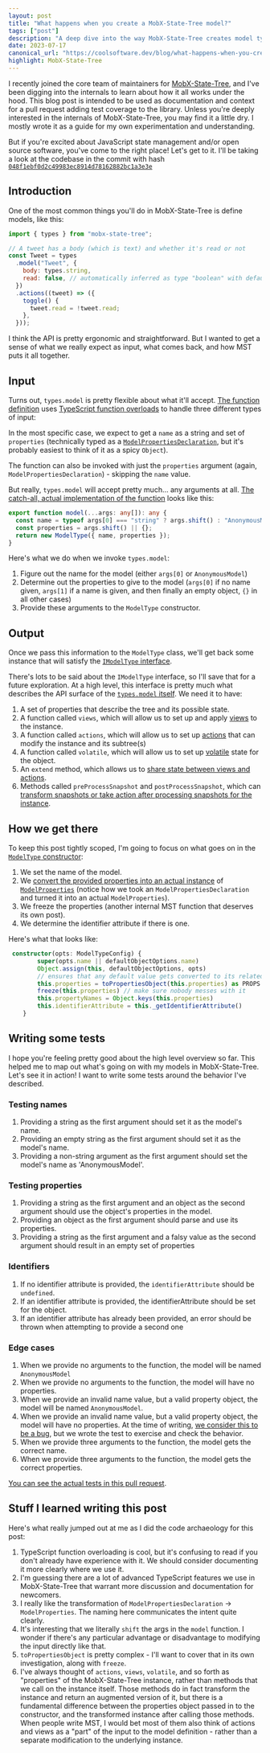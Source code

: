 ```yaml
---
layout: post
title: "What happens when you create a MobX-State-Tree model?"
tags: ["post"]
description: "A deep dive into the way MobX-State-Tree creates model type instances."
date: 2023-07-17
canonical_url: "https://coolsoftware.dev/blog/what-happens-when-you-create-an-mst-model/"
highlight: MobX-State-Tree
---
```


I recently joined the core team of maintainers for [MobX-State-Tree](https://mobx-state-tree.js.org/intro/welcome), and I've been digging into the internals to learn about how it all works under the hood. This blog post is intended to be used as documentation and context for a pull request adding test coverage to the library. Unless you're deeply interested in the internals of MobX-State-Tree, you may find it a little dry. I mostly wrote it as a guide for my own experimentation and understanding.

But if you're excited about JavaScript state management and/or open source software, you've come to the right place! Let's get to it. I'll be taking a look at the codebase in the commit with hash [`048f1ebf0d2c49983ec8914d78162882bc1a3e3e`](https://github.com/mobxjs/mobx-state-tree/tree/048f1ebf0d2c49983ec8914d78162882bc1a3e3e/packages/mobx-state-tree)

## Introduction

One of the most common things you'll do in MobX-State-Tree is define models, like this:

```js
import { types } from "mobx-state-tree";

// A tweet has a body (which is text) and whether it's read or not
const Tweet = types
  .model("Tweet", {
    body: types.string,
    read: false, // automatically inferred as type "boolean" with default "false"
  })
  .actions((tweet) => ({
    toggle() {
      tweet.read = !tweet.read;
    },
  }));
```

I think the API is pretty ergonomic and straightforward. But I wanted to get a sense of what we really expect as input, what comes back, and how MST puts it all together.

## Input

Turns out, `types.model` is pretty flexible about what it'll accept. [The function definition](https://github.com/mobxjs/mobx-state-tree/blob/048f1ebf0d2c49983ec8914d78162882bc1a3e3e/packages/mobx-state-tree/src/types/complex-types/model.ts#L726) uses [TypeScript function overloads](https://www.typescriptlang.org/docs/handbook/2/functions.html#function-overloads) to handle three different types of input:

In the most specific case, we expect to get a `name` as a string and set of `properties` (technically typed as a [`ModelPropertiesDeclaration`](https://github.com/mobxjs/mobx-state-tree/blob/048f1ebf0d2c49983ec8914d78162882bc1a3e3e/packages/mobx-state-tree/src/types/complex-types/model.ts#L73), but it's probably easiest to think of it as a spicy `Object`).

The function can also be invoked with just the `properties` argument (again, `ModelPropertiesDeclaration`) - skipping the `name` value.

But really, `types.model` will accept pretty much... any arguments at all. [The catch-all, actual implementation of the function](https://github.com/mobxjs/mobx-state-tree/blob/048f1ebf0d2c49983ec8914d78162882bc1a3e3e/packages/mobx-state-tree/src/types/complex-types/model.ts#L738) looks like this:

```ts
export function model(...args: any[]): any {
  const name = typeof args[0] === "string" ? args.shift() : "AnonymousModel";
  const properties = args.shift() || {};
  return new ModelType({ name, properties });
}
```

Here's what we do when we invoke `types.model`:

1. Figure out the name for the model (either `args[0]` or `AnonymousModel`)
2. Determine out the properties to give to the model (`args[0]` if no name given, `args[1]` if a name is given, and then finally an empty object, `{}` in all other cases)
3. Provide these arguments to the `ModelType` constructor.

## Output

Once we pass this information to the `ModelType` class, we'll get back some instance that will satisfy the [`IModelType` interface](https://github.com/mobxjs/mobx-state-tree/blob/048f1ebf0d2c49983ec8914d78162882bc1a3e3e/packages/mobx-state-tree/src/types/complex-types/model.ts#L177).

There's lots to be said about the `IModelType` interface, so I'll save that for a future exploration. At a high level, this interface is pretty much what describes the API surface of the [`types.model` itself](https://mobx-state-tree.js.org/API/#model). We need it to have:

1. A set of properties that describe the tree and its possible state.
2. A function called `views`, which will allow us to set up and apply [views](https://mobx-state-tree.js.org//intro/getting-started#model-views) to the instance.
3. A function called `actions`, which will allow us to set up [actions](https://mobx-state-tree.js.org/concepts/actions) that can modify the instance and its subtree(s)
4. A function called `volatile`, which will allow us to set up [volatile](https://mobx-state-tree.js.org/concepts/volatiles) state for the object.
5. An `extend` method, which allows us to [share state between views and actions](https://github.com/mobxjs/mobx-state-tree/pull/425/files#diff-b335630551682c19a781afebcf4d07bf978fb1f8ac04c6bf87428ed5106870f5R630).
6. Methods called `preProcessSnapshot` and `postProcessSnapshot`, which can [transform snapshots or take action after processing snapshots for the instance](https://mobx-state-tree.js.org/API/interfaces/isnapshotprocessors#methods-1).

## How we get there

To keep this post tightly scoped, I'm going to focus on what goes on in the [`ModelType` constructor](https://github.com/mobxjs/mobx-state-tree/blob/048f1ebf0d2c49983ec8914d78162882bc1a3e3e/packages/mobx-state-tree/src/types/complex-types/model.ts#L342):

1. We set the name of the model.
2. We [convert the provided properties into an actual instance](https://coolsoftware.dev/blog/how-does-mobx-state-tree-infer-model-properties/) of [`ModelProperties`](https://github.com/mobxjs/mobx-state-tree/blob/048f1ebf0d2c49983ec8914d78162882bc1a3e3e/packages/mobx-state-tree/src/types/complex-types/model.ts#L65) (notice how we took an `ModelPropertiesDeclaration` and turned it into an actual `ModelProperties`).
3. We freeze the properties (another internal MST function that deserves its own post).
4. We determine the identifier attribute if there is one.

Here's what that looks like:

```ts
 constructor(opts: ModelTypeConfig) {
        super(opts.name || defaultObjectOptions.name)
        Object.assign(this, defaultObjectOptions, opts)
        // ensures that any default value gets converted to its related type
        this.properties = toPropertiesObject(this.properties) as PROPS
        freeze(this.properties) // make sure nobody messes with it
        this.propertyNames = Object.keys(this.properties)
        this.identifierAttribute = this._getIdentifierAttribute()
    }
```

## Writing some tests

I hope you're feeling pretty good about the high level overview so far. This helped me to map out what's going on with my models in MobX-State-Tree. Let's see it in action! I want to write some tests around the behavior I've described.

### Testing names

1. Providing a string as the first argument should set it as the model's name.
2. Providing an empty string as the first argument should set it as the model's name.
3. Providing a non-string argument as the first argument should set the model's name as 'AnonymousModel'.

### Testing properties

1. Providing a string as the first argument and an object as the second argument should use the object's properties in the model.
1. Providing an object as the first argument should parse and use its properties.
1. Providing a string as the first argument and a falsy value as the second argument should result in an empty set of properties

### Identifiers

1. If no identifier attribute is provided, the `identifierAttribute` should be `undefined`.
1. If an identifier attribute is provided, the identifierAttribute should be set for the object.
1. If an identifier attribute has already been provided, an error should be thrown when attempting to provide a second one

### Edge cases

1. When we provide no arguments to the function, the model will be named `AnonymousModel`
1. When we provide no arguments to the function, the model will have no properties.
1. When we provide an invalid name value, but a valid property object, the model will be named `AnonymousModel`.
1. When we provide an invalid name value, but a valid property object, the model will have no properties. At the time of writing, [we consider this to be a bug](https://github.com/mobxjs/mobx-state-tree/issues/2045), but we wrote the test to exercise and check the behavior.
1. When we provide three arguments to the function, the model gets the correct name.
1. When we provide three arguments to the function, the model gets the correct properties.

[You can see the actual tests in this pull request](https://github.com/mobxjs/mobx-state-tree/pull/2044).

## Stuff I learned writing this post

Here's what really jumped out at me as I did the code archaeology for this post:

1. TypeScript function overloading is cool, but it's confusing to read if you don't already have experience with it. We should consider documenting it more clearly where we use it.
2. I'm guessing there are a lot of advanced TypeScript features we use in MobX-State-Tree that warrant more discussion and documentation for newcomers.
3. I really like the transformation of `ModelPropertiesDeclaration` -> `ModelProperties`. The naming here communicates the intent quite clearly.
4. It's interesting that we literally `shift` the args in the `model` function. I wonder if there's any particular advantage or disadvantage to modifying the input directly like that.
5. `toPropertiesObject` is pretty complex - I'll want to cover that in its own investigation, along with `freeze`.
6. I've always thought of `actions`, `views`, `volatile`, and so forth as "properties" of the MobX-State-Tree instance, rather than methods that we call on the instance itself. Those methods do in fact transform the instance and return an augmented version of it, but there is a fundamental difference between the properties object passed in to the constructor, and the transformed instance after calling those methods. When people write MST, I would bet most of them also think of actions and views as a "part" of the input to the model definition - rather than a separate modification to the underlying instance.
